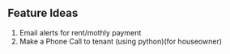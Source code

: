 ## Feature Ideas
1. Email alerts for rent/mothly payment
2. Make a Phone Call to tenant (using python)(for houseowner)
